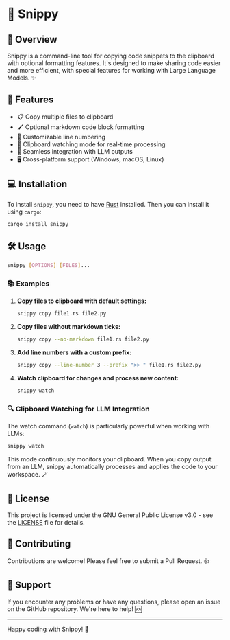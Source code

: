 # 📎 Snippy

## 🌟 Overview

Snippy is a command-line tool for copying code snippets to the clipboard with optional formatting features. It's designed to make sharing code easier and more efficient, with special features for working with Large Language Models. ✨

## 🚀 Features

-   📋 Copy multiple files to clipboard
-   🖌️ Optional markdown code block formatting
-   🔢 Customizable line numbering
-   👀 Clipboard watching mode for real-time processing
-   🤖 Seamless integration with LLM outputs
-   🖥️ Cross-platform support (Windows, macOS, Linux)

## 💻 Installation

To install `snippy`, you need to have [Rust](https://www.rust-lang.org/tools/install) installed. Then you can install it using `cargo`:

```sh
cargo install snippy
```

## 🛠️ Usage

```sh
snippy [OPTIONS] [FILES]...
```

### 📚 Examples

1. **Copy files to clipboard with default settings:**

    ```sh
    snippy copy file1.rs file2.py
    ```

2. **Copy files without markdown ticks:**

    ```sh
    snippy copy --no-markdown file1.rs file2.py
    ```

3. **Add line numbers with a custom prefix:**

    ```sh
    snippy copy --line-number 3 --prefix ">> " file1.rs file2.py
    ```

4. **Watch clipboard for changes and process new content:**

    ```sh
    snippy watch
    ```

### 🔍 Clipboard Watching for LLM Integration

The watch command (`watch`) is particularly powerful when working with LLMs:

```sh
snippy watch
```

This mode continuously monitors your clipboard. When you copy output from an LLM, snippy automatically processes and applies the code to your workspace. 🪄

## 📜 License

This project is licensed under the GNU General Public License v3.0 - see the [LICENSE](LICENSE) file for details.

## 🤝 Contributing

Contributions are welcome! Please feel free to submit a Pull Request. 👍

## 💬 Support

If you encounter any problems or have any questions, please open an issue on the GitHub repository. We're here to help! 🆘

---

Happy coding with Snippy! 🎉
